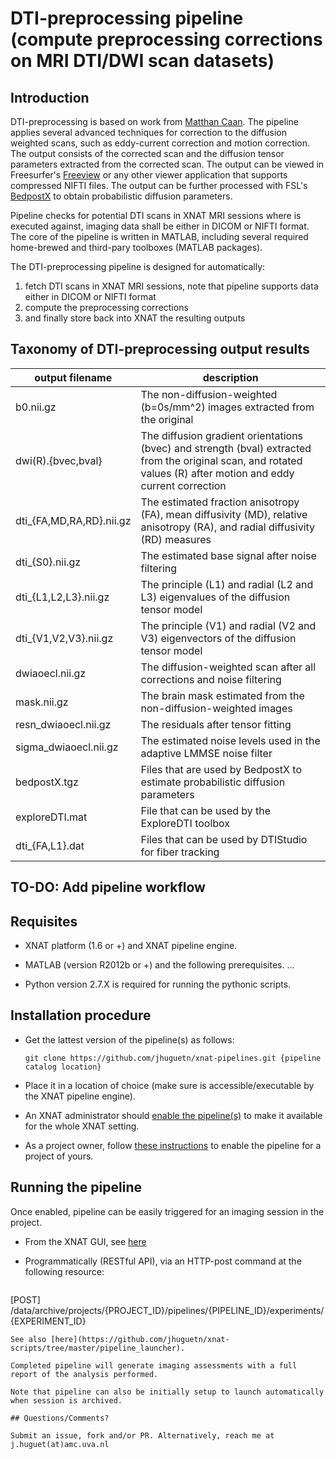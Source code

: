 # DTI-preprocessing pipeline (compute preprocessing corrections on MRI DTI/DWI scan datasets)

## Introduction
DTI-preprocessing is based on work from [Matthan Caan](http://www.lebic-amc.nl/matthan). The pipeline applies several advanced techniques for correction to the diffusion weighted scans, such as eddy-current correction and motion correction. The output consists of the corrected scan and the diffusion tensor parameters extracted from the corrected scan. The output can be viewed in Freesurfer's [Freeview](https://surfer.nmr.mgh.harvard.edu/fswiki/FreeviewGuide) or any other viewer application that supports compressed NIFTI files. The output can be further processed with FSL's [BedpostX](https://fsl.fmrib.ox.ac.uk/fsl/fslwiki/FDT/UserGuide) to obtain probabilistic diffusion parameters.
 
Pipeline checks for potential DTI scans in XNAT MRI sessions where is executed against, imaging data shall be either in DICOM or NIFTI format. The core of the pipeline is written in MATLAB, including several required home-brewed and third-pary toolboxes (MATLAB packages).

The DTI-preprocessing pipeline is designed for automatically: 

1. fetch DTI scans in XNAT MRI sessions, note that pipeline supports data either in DICOM or NIFTI format
2. compute the preprocessing corrections
3. and finally store back into XNAT the resulting outputs 

## Taxonomy of DTI-preprocessing output results

output filename | description
| ------------ | ------------ |
b0.nii.gz | The non-diffusion-weighted (b=0s/mm^2) images extracted from the original
dwi(R).{bvec,bval} | The diffusion gradient orientations (bvec) and strength (bval) extracted from the original scan, and rotated values (R) after motion and eddy current correction
dti_{FA,MD,RA,RD}.nii.gz | The estimated fraction anisotropy (FA), mean diffusivity (MD), relative anisotropy (RA), and radial diffusivity (RD) measures
dti_{S0}.nii.gz | The estimated base signal after noise filtering
dti_{L1,L2,L3}.nii.gz | The principle (L1) and radial (L2 and L3) eigenvalues of the diffusion tensor model
dti_{V1,V2,V3}.nii.gz | The principle (V1) and radial (V2 and V3) eigenvectors of the diffusion tensor model
dwiaoecl.nii.gz | The diffusion-weighted scan after all corrections and noise filtering
mask.nii.gz | The brain mask estimated from the non-diffusion-weighted images
resn_dwiaoecl.nii.gz | The residuals after tensor fitting
sigma_dwiaoecl.nii.gz | The estimated noise levels used in the adaptive LMMSE noise filter
bedpostX.tgz | Files that are used by BedpostX to estimate probabilistic diffusion parameters
exploreDTI.mat | File that can be used by the ExploreDTI toolbox
dti_{FA,L1}.dat | Files that can be used by DTIStudio for fiber tracking


## TO-DO: Add pipeline workflow

## Requisites

- XNAT platform (1.6 or +) and XNAT pipeline engine.  

- MATLAB (version R2012b or +) and the following prerequisites.
  ...
- Python version 2.7.X is required for running the pythonic scripts.

## Installation procedure

* Get the lattest version of the pipeline(s) as follows: 

  ```
  git clone https://github.com/jhuguetn/xnat-pipelines.git {pipeline catalog location}
  ```
  
* Place it in a location of choice (make sure is accessible/executable by the XNAT pipeline engine).
* An XNAT administrator should [enable the pipeline(s)](https://wiki.xnat.org/display/XNAT16/Installing+Pipelines+in+XNAT) to make it available for the whole XNAT setting.
* As a project owner, follow [these instructions](https://wiki.xnat.org/display/XNAT16/Working+with+Processing+Pipelines) to enable the pipeline for a project of yours.

## Running the pipeline

Once enabled, pipeline can be easily triggered for an imaging session in the project.

* From the XNAT GUI, see [here](https://wiki.xnat.org/display/XNAT16/Working+with+Processing+Pipelines#WorkingwithProcessingPipelines-RunningPipelinesonyourProject)

* Programmatically (RESTful API), via an HTTP-post command at the following resource: 
  ```
[POST] /data/archive/projects/{PROJECT_ID}/pipelines/{PIPELINE_ID}/experiments/{EXPERIMENT_ID}
  ```
  See also [here](https://github.com/jhuguetn/xnat-scripts/tree/master/pipeline_launcher).

Completed pipeline will generate imaging assessments with a full report of the analysis performed. 

Note that pipeline can also be initially setup to launch automatically when session is archived.

## Questions/Comments?

Submit an issue, fork and/or PR. Alternatively, reach me at j.huguet(at)amc.uva.nl
